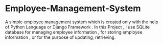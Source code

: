 # Employee-Management-System
A simple employee management system which is created only with the help of Python Language or Django Framework . In this Project , I use SQLite database for managing employee information , for storing employee information , or for the purpose of updating, retrieving. 

